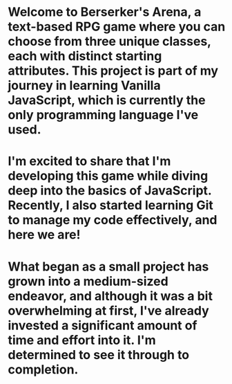 # Welcome to Berserker's Arena, a text-based RPG game where you can choose from three unique classes, each with distinct starting attributes. This project is part of my journey in learning Vanilla JavaScript, which is currently the only programming language I've used.

# I'm excited to share that I'm developing this game while diving deep into the basics of JavaScript. Recently, I also started learning Git to manage my code effectively, and here we are!

# What began as a small project has grown into a medium-sized endeavor, and although it was a bit overwhelming at first, I've already invested a significant amount of time and effort into it. I'm determined to see it through to completion.

